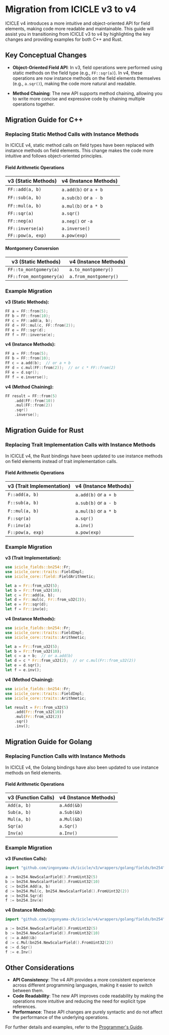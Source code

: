 # Migration from ICICLE v3 to v4

ICICLE v4 introduces a more intuitive and object-oriented API for field elements, making code more readable and maintainable. This guide will assist you in transitioning from ICICLE v3 to v4 by highlighting the key changes and providing examples for both C++ and Rust.

## Key Conceptual Changes

- **Object-Oriented Field API**: In v3, field operations were performed using static methods on the field type (e.g., `FF::sqr(a)`). In v4, these operations are now instance methods on the field elements themselves (e.g., `a.sqr()`), making the code more natural and readable.
  
- **Method Chaining**: The new API supports method chaining, allowing you to write more concise and expressive code by chaining multiple operations together.

## Migration Guide for C++

### Replacing Static Method Calls with Instance Methods

In ICICLE v4, static method calls on field types have been replaced with instance methods on field elements. This change makes the code more intuitive and follows object-oriented principles.

#### Field Arithmetic Operations

| v3 (Static Methods) | v4 (Instance Methods) |
|---------------------|----------------------|
| `FF::add(a, b)` | `a.add(b)` or `a + b` |
| `FF::sub(a, b)` | `a.sub(b)` or `a - b` |
| `FF::mul(a, b)` | `a.mul(b)` or `a * b` |
| `FF::sqr(a)` | `a.sqr()` |
| `FF::neg(a)` | `a.neg()` or `-a` |
| `FF::inverse(a)` | `a.inverse()` |
| `FF::pow(a, exp)` | `a.pow(exp)` |

#### Montgomery Conversion

| v3 (Static Methods) | v4 (Instance Methods) |
|---------------------|----------------------|
| `FF::to_montgomery(a)` | `a.to_montgomery()` |
| `FF::from_montgomery(a)` | `a.from_montgomery()` |

### Example Migration

**v3 (Static Methods):**
```cpp
FF a = FF::from(5);
FF b = FF::from(10);
FF c = FF::add(a, b);
FF d = FF::mul(c, FF::from(2));
FF e = FF::sqr(d);
FF f = FF::inverse(e);
```

**v4 (Instance Methods):**
```cpp
FF a = FF::from(5);
FF b = FF::from(10);
FF c = a.add(b);  // or a + b
FF d = c.mul(FF::from(2));  // or c * FF::from(2)
FF e = d.sqr();
FF f = e.inverse();
```

**v4 (Method Chaining):**
```cpp
FF result = FF::from(5)
    .add(FF::from(10))
    .mul(FF::from(2))
    .sqr()
    .inverse();
```

## Migration Guide for Rust

### Replacing Trait Implementation Calls with Instance Methods

In ICICLE v4, the Rust bindings have been updated to use instance methods on field elements instead of trait implementation calls.

#### Field Arithmetic Operations

| v3 (Trait Implementation) | v4 (Instance Methods) |
|---------------------------|----------------------|
| `F::add(a, b)` | `a.add(b)` or `a + b` |
| `F::sub(a, b)` | `a.sub(b)` or `a - b` |
| `F::mul(a, b)` | `a.mul(b)` or `a * b` |
| `F::sqr(a)` | `a.sqr()` |
| `F::inv(a)` | `a.inv()` |
| `F::pow(a, exp)` | `a.pow(exp)` |

### Example Migration

**v3 (Trait Implementation):**
```rust
use icicle_fields::bn254::Fr;
use icicle_core::traits::FieldImpl;
use icicle_core::field::FieldArithmetic;

let a = Fr::from_u32(5);
let b = Fr::from_u32(10);
let c = Fr::add(a, b);
let d = Fr::mul(c, Fr::from_u32(2));
let e = Fr::sqr(d);
let f = Fr::inv(e);
```

**v4 (Instance Methods):**
```rust
use icicle_fields::bn254::Fr;
use icicle_core::traits::FieldImpl;
use icicle_core::traits::Arithmetic;

let a = Fr::from_u32(5);
let b = Fr::from_u32(10);
let c = a + b;  // or a.add(b)
let d = c * Fr::from_u32(2);  // or c.mul(Fr::from_u32(2))
let e = d.sqr();
let f = e.inv();
```

**v4 (Method Chaining):**
```rust
use icicle_fields::bn254::Fr;
use icicle_core::traits::FieldImpl;
use icicle_core::traits::Arithmetic;

let result = Fr::from_u32(5)
    .add(Fr::from_u32(10))
    .mul(Fr::from_u32(2))
    .sqr()
    .inv();
```

## Migration Guide for Golang

### Replacing Function Calls with Instance Methods

In ICICLE v4, the Golang bindings have also been updated to use instance methods on field elements.

#### Field Arithmetic Operations

| v3 (Function Calls) | v4 (Instance Methods) |
|---------------------|----------------------|
| `Add(a, b)` | `a.Add(&b)` |
| `Sub(a, b)` | `a.Sub(&b)` |
| `Mul(a, b)` | `a.Mul(&b)` |
| `Sqr(a)` | `a.Sqr()` |
| `Inv(a)` | `a.Inv()` |

### Example Migration

**v3 (Function Calls):**
```go
import "github.com/ingonyama-zk/icicle/v3/wrappers/golang/fields/bn254"

a := bn254.NewScalarField().FromUint32(5)
b := bn254.NewScalarField().FromUint32(10)
c := bn254.Add(a, b)
d := bn254.Mul(c, bn254.NewScalarField().FromUint32(2))
e := bn254.Sqr(d)
f := bn254.Inv(e)
```

**v4 (Instance Methods):**
```go
import "github.com/ingonyama-zk/icicle/v4/wrappers/golang/fields/bn254"

a := bn254.NewScalarField().FromUint32(5)
b := bn254.NewScalarField().FromUint32(10)
c := a.Add(&b)
d := c.Mul(bn254.NewScalarField().FromUint32(2))
e := d.Sqr()
f := e.Inv()
```

## Other Considerations

- **API Consistency**: The v4 API provides a more consistent experience across different programming languages, making it easier to switch between them.
- **Code Readability**: The new API improves code readability by making the operations more intuitive and reducing the need for explicit type references.
- **Performance**: These API changes are purely syntactic and do not affect the performance of the underlying operations.

For further details and examples, refer to the [Programmer's Guide](start/programmers_guide/general.md). 